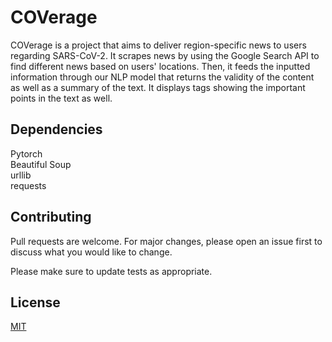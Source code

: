 # COVerage

COVerage is a project that aims to deliver region-specific news to users regarding SARS-CoV-2. It scrapes news by using the Google Search API to find different news based on users' locations. Then, it feeds the inputted information through our NLP model that returns the validity of the content as well as a summary of the text. 
It displays tags showing the important points in the text as well. 

## Dependencies

Pytorch  
Beautiful Soup  
urllib  
requests  

## Contributing
Pull requests are welcome. For major changes, please open an issue first to discuss what you would like to change.

Please make sure to update tests as appropriate.

## License
[MIT](https://choosealicense.com/licenses/mit/)
